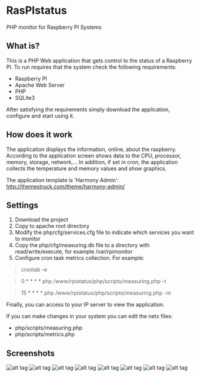 # RasPIstatus
PHP monitor for Raspberry PI Systems

## What is?
This is a PHP Web application that gets control to the status of a Raspberry PI. To run requires that the system check the following requirements:

* Raspberry PI
* Apache Web Server
* PHP
* SQLite3

After satisfying the requirements simply download the application, configure and start using it.

## How does it work
The application displays the information, online, about the raspberry.
According to the application screen shows data to the CPU, processor, memory, storage, network,...
In addition, if set in cron, the application collects the temperature and memory values and show graphics.

The application template is 'Harmony Admin': http://themestruck.com/theme/harmony-admin/

## Settings
1. Download the project
2. Copy to apache root directory
2. Modify the php/cfg/services.cfg file to indicate which services you want to monitor
3. Copy the php/cfg/measuring.db file to a directory with read/write/execute, for example /var/rpimonitor
4. Configure cron task metrics collection. For example:

> crontab -e

> 0 * * * * php /www/rpistatus/php/scripts/measuring.php -t

> 15 * * * * php /www/rpistatus/php/scripts/measuring.php -m

Finally, you can access to your IP server to view the application.

If you can make changes in your system you can edit the netx files:
* php/scripts/measuring.php
* php/scripts/metrics.php

## Screenshots
![alt tag](https://github.com/ruboweb/RasPIstatus/blob/master/screenshots/01.dash.png)
![alt tag](https://github.com/ruboweb/RasPIstatus/blob/master/screenshots/02.system.png)
![alt tag](https://github.com/ruboweb/RasPIstatus/blob/master/screenshots/03.processor.png)
![alt tag](https://github.com/ruboweb/RasPIstatus/blob/master/screenshots/04.temp.png)
![alt tag](https://github.com/ruboweb/RasPIstatus/blob/master/screenshots/05.memory.png)
![alt tag](https://github.com/ruboweb/RasPIstatus/blob/master/screenshots/06.storage.png)
![alt tag](https://github.com/ruboweb/RasPIstatus/blob/master/screenshots/07.network.png)
![alt tag](https://github.com/ruboweb/RasPIstatus/blob/master/screenshots/08.services.png)



